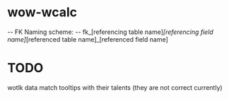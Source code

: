 # wow-wcalc


-- FK Naming scheme:
-- fk_[referencing table name]_[referencing field name]_[referenced table name]_[referenced field name]


# TODO

wotlk data match tooltips with their talents (they are not correct currently)
